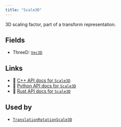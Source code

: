 ```yaml
---
title: "Scale3D"
---
```


3D scaling factor, part of a transform representation.

## Fields

* ThreeD: [`Vec3D`](../datatypes/vec3d.md)

## Links
 * 🌊 [C++ API docs for `Scale3D`](https://ref.rerun.io/docs/cpp/stable/structrerun_1_1datatypes_1_1Scale3D.html)
 * 🐍 [Python API docs for `Scale3D`](https://ref.rerun.io/docs/python/stable/common/datatypes#rerun.datatypes.Scale3D)
 * 🦀 [Rust API docs for `Scale3D`](https://docs.rs/rerun/latest/rerun/datatypes/enum.Scale3D.html)


## Used by

* [`TranslationRotationScale3D`](../datatypes/translation_rotation_scale3d.md)

